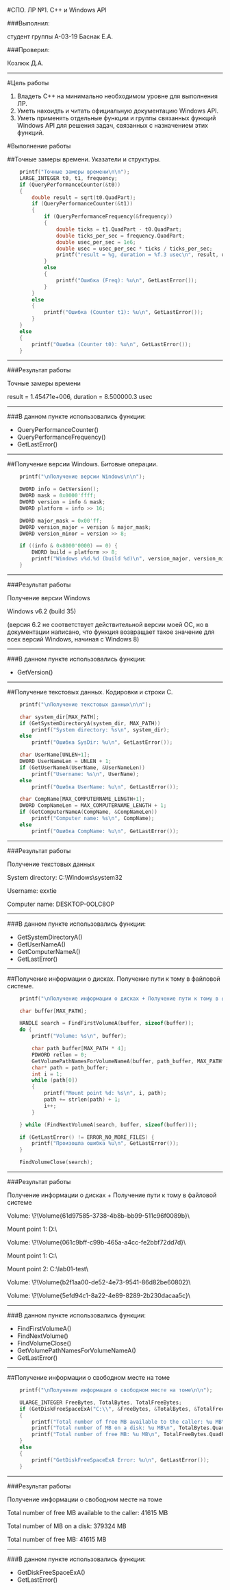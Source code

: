 #СПО. ЛР №1. C++ и Windows API

###Выполнил:

студент группы А-03-19 Баснак Е.А.

###Проверил:

Козлюк Д.А.

---
#Цель работы

1. Владеть C++ на минимально необходимом уровне для выполнения ЛР.
2. Уметь нахоидть и читать официальную документацию Windows API.
3. Уметь применять отдельные функции и группы связанных функций Windows API для решения задач, связанных с назначением этих функций.

#Выполнение работы

##Точные замеры времени. Указатели и структуры.

```cpp
    printf("Точные замеры времени\n\n");
    LARGE_INTEGER t0, t1, frequency;
    if (QueryPerformanceCounter(&t0))
    {
        double result = sqrt(t0.QuadPart);
        if (QueryPerformanceCounter(&t1))
        {
            if (QueryPerformanceFrequency(&frequency))
            {
                double ticks = t1.QuadPart - t0.QuadPart;
                double ticks_per_sec = frequency.QuadPart;
                double usec_per_sec = 1e6;
                double usec = usec_per_sec * ticks / ticks_per_sec;
                printf("result = %g, duration = %f.3 usec\n", result, usec);
            }
            else
            {
                printf("Ошибка (Freq): %u\n", GetLastError());
            }
        }
        else
        {
            printf("Ошибка (Counter t1): %u\n", GetLastError());
        }
    }
    else
    {
        printf("Ошибка (Counter t0): %u\n", GetLastError());
    }

```
---
###Результат работы

Точные замеры времени

result = 1.45471e+006, duration = 8.500000.3 usec

---

###В данном пункте использовались функции:

* QueryPerformanceCounter()
* QueryPerformanceFrequency()
* GetLastError()

---
##Получение версии Windows. Битовые операции.

```cpp
    printf("\nПолучение версии Windows\n\n");

    DWORD info = GetVersion();
    DWORD mask = 0x0000'ffff;
    DWORD version = info & mask;
    DWORD platform = info >> 16;

    DWORD major_mask = 0x00'ff;
    DWORD version_major = version & major_mask;
    DWORD version_minor = version >> 8;

    if ((info & 0x8000'0000) == 0) {
        DWORD build = platform >> 8;
        printf("Windows v%d.%d (build %d)\n", version_major, version_minor, build);
    }
```
---
###Результат работы

Получение версии Windows

Windows v6.2 (build 35)

(версия 6.2 не соответствует действительной версии моей ОС, но в документации написано, что функция возвращает такое значение для всех версий Windows, начиная с Windows 8)

---

###В данном пункте использовались функции:

* GetVersion()

---
##Получение текстовых данных. Кодировки и строки C.

```cpp
    printf("\nПолучение текстовых данных\n\n");

    char system_dir[MAX_PATH];
    if (GetSystemDirectoryA(system_dir, MAX_PATH))
        printf("System directory: %s\n", system_dir);
    else
        printf("Ошибка SysDir: %u\n", GetLastError());

    char UserName[UNLEN+1];
    DWORD UserNameLen = UNLEN + 1;
    if (GetUserNameA(UserName, &UserNameLen))
        printf("Username: %s\n", UserName);
    else
        printf("Ошибка UserName: %u\n", GetLastError());

    char CompName[MAX_COMPUTERNAME_LENGTH+1];
    DWORD CompNameLen = MAX_COMPUTERNAME_LENGTH + 1;
    if (GetComputerNameA(CompName, &CompNameLen))
        printf("Computer name: %s\n", CompName);
    else
        printf("Ошибка CompName: %u\n", GetLastError());
```
---
###Результат работы

Получение текстовых данных

System directory: C:\Windows\system32

Username: exxtie

Computer name: DESKTOP-0OLC8OP

---

###В данном пункте использовались функции:

* GetSystemDirectoryA()
* GetUserNameA()
* GetComputerNameA()
* GetLastError()

---
##Получение информации о дисках. Получение пути к тому в файловой системе.

```cpp
    printf("\nПолучение информации о дисках + Получение пути к тому в файловой системе\n\n");

    char buffer[MAX_PATH];

    HANDLE search = FindFirstVolumeA(buffer, sizeof(buffer));
    do {
        printf("Volume: %s\n", buffer);

        char path_buffer[MAX_PATH * 4];
        PDWORD retlen = 0;
        GetVolumePathNamesForVolumeNameA(buffer, path_buffer, MAX_PATH*4, retlen);
        char* path = path_buffer;
        int i = 1;
        while (path[0])
        {
            printf("Mount point %d: %s\n", i, path);
            path += strlen(path) + 1;
            i++;
        }

    } while (FindNextVolumeA(search, buffer, sizeof(buffer)));

    if (GetLastError() != ERROR_NO_MORE_FILES) {
        printf("Произошла ошибка %u\n", GetLastError());
    }

    FindVolumeClose(search);
```
---
###Результат работы

Получение информации о дисках + Получение пути к тому в файловой системе

Volume: \\?\Volume{61d97585-3738-4b8b-bb99-511c96f0089b}\

Mount point 1: D:\

Volume: \\?\Volume{061c9bff-c99b-465a-a4cc-fe2bbf72dd7d}\

Mount point 1: C:\

Mount point 2: C:\lab01-test\

Volume: \\?\Volume{b2f1aa00-de52-4e73-9541-86d82be60802}\

Volume: \\?\Volume{5efd94c1-8a22-4e89-8289-2b230dacaa5c}\

---

###В данном пункте использовались функции:

* FindFirstVolumeA()
* FindNextVolume()
* FindVolumeClose()
* GetVolumePathNamesForVolumeNameA()
* GetLastError()

---
##Получение информации о свободном месте на томе

```cpp
    printf("\nПолучение информации о свободном месте на томе\n\n");

    ULARGE_INTEGER FreeBytes, TotalBytes, TotalFreeBytes;
    if (GetDiskFreeSpaceExA("C:\\", &FreeBytes, &TotalBytes, &TotalFreeBytes))
    {
        printf("Total number of free MB available to the caller: %u MB\n", FreeBytes.QuadPart / (1024*1024));
        printf("Total number of MB on a disk: %u MB\n", TotalBytes.QuadPart / (1024*1024));
        printf("Total number of free MB: %u MB\n", TotalFreeBytes.QuadPart / (1024*1024));
    }
    else
    {
        printf("GetDiskFreeSpaceExA Error: %u\n", GetLastError());
    }

```
---
###Результат работы

Получение информации о свободном месте на томе

Total number of free MB available to the caller: 41615 MB

Total number of MB on a disk: 379324 MB

Total number of free MB: 41615 MB

---

###В данном пункте использовались функции:

* GetDiskFreeSpaceExA()
* GetLastError()
